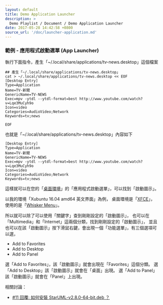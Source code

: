 ```yaml
---
layout: default
title: Demo Application Launcher
description: >
  Demo Playlist / Document / Demo Application Launcher
date: 2017-05-28 14:42:58 +0800
source_url: '/doc/launcher-application.md'
---
```


### 範例 - 應用程式啟動選單 (App Launcher)


執行下面指令，產生「~/.local/share/applications/tv-news.desktop」這個檔案

```
## 產生「~/.local/share/applications/tv-news.desktop」
cat > ~/.local/share/applications/tv-news.desktop << EOF
[Desktop Entry]
Type=Application
Name=TV-新聞
GenericName=TV-NEWS
Exec=mpv -ytdl --ytdl-format=best http://www.youtube.com/watch?v=Lqe3MuCyh9o
Icon=video
Categories=AudioVideo;Network
Keywords=tv;news

EOF

```

也就是「~/.local/share/applications/tv-news.desktop」內容如下

```
[Desktop Entry]
Type=Application
Name=TV-新聞
GenericName=TV-NEWS
Exec=mpv -ytdl --ytdl-format=best http://www.youtube.com/watch?v=Lqe3MuCyh9o
Icon=video
Categories=AudioVideo;Network
Keywords=tv;news

```

這樣就可以在您的「[桌面環境](https://zh.wikipedia.org/zh-tw/%E6%A1%8C%E9%9D%A2%E7%92%B0%E5%A2%83)」的「應用程式啟動選單」，可以找到「啟動圖示」。

以我的環境「Xubuntu 16.04 amd64 英文界面」為例，
桌面環境是「[XFCE](https://zh.wikipedia.org/zh-tw/Xfce)」，
使用的是「[Whisker Menu](http://goodies.xfce.org/projects/panel-plugins/xfce4-whiskermenu-plugin)」。

所以就可以除了可以使用「關鍵字」查到剛剛設定的「啟動圖示」，
也可以在「Multimedia」和「Internet」這兩個分類，找到剛剛設定的「啟動圖示」，
並且也可以在該「啟動圖示」按下滑鼠右鍵，會出現一個「功能選單」，有三個選項可以選，

* Add to Favorites
* Add to Desktop
* Add to Panel

選「Add to Favorites」，該「啟動圖示」就會出現在「Favorites」這個分類。
選「Add to Desktop」該「啟動圖示」就會在「桌面」出現。
選「Add to Panel」該「啟動圖示」就會在「Panel」上出現。


相關討論：

* [#11 回覆: 如何安裝 StarUML-v2.8.0-64-bit.deb ？](https://www.ubuntu-tw.org/modules/newbb/viewtopic.php?post_id=356636#forumpost356636)
